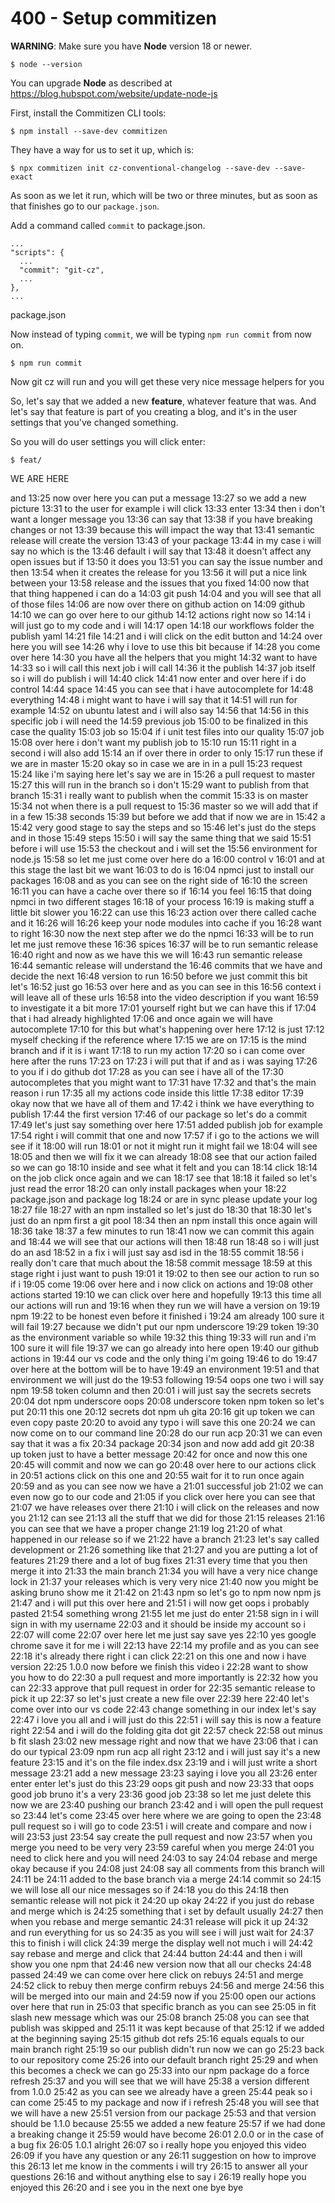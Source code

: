 # 400 - Setup commitizen

**WARNING**: Make sure you have **Node** version 18 or newer.

```
$ node --version
```

You can upgrade **Node** as described at https://blog.hubspot.com/website/update-node-js

First, install the Commitizen CLI tools:

```
$ npm install --save-dev commitizen
```

They have a way for us to set it up, which is:

```
$ npx commitizen init cz-conventional-changelog --save-dev --save-exact
```

As soon as we let it run, which will be two or three minutes, but as soon as that finishes go to our ```package.json```.

Add a command called ```commit``` to package.json.

```
...
"scripts": {
  ...
  "commit": "git-cz",
  ...
},
...  
```
package.json

Now instead of typing ```commit```, we will be typing ```npm run commit``` from now on.

```
$ npm run commit
```

Now git cz will run and you will get these very nice message helpers for you

So, let's say that we added a new **feature**, whatever feature that was. And let's say that feature is part of you creating a blog, and it's in the user settings that you've changed something. 

So you will do user settings you will click enter:

```
$ feat/
```


WE ARE HERE 


and
13:25
now over here you can put a message
13:27
so we add a new picture
13:31
to the user for example i will click
13:33
enter
13:34
then i don't want a longer message you
13:36
can say that
13:38
if you have breaking changes or not
13:39
because this will impact the way that
13:41
semantic release will create the version
13:43
of your package
13:44
in my case i will say no which is the
13:46
default i will say that
13:48
it doesn't affect any open issues but if
13:50
it does you
13:51
you can say the issue number and then
13:54
when it creates the release for you
13:56
it will put a nice link between your
13:58
release and the issues that you fixed
14:00
now that that thing happened i can do a
14:03
git push
14:04
and you will see that all of those files
14:06
are now over there on github action on
14:09
github
14:10
we can go over here to our github
14:12
actions right now so
14:14
i will just go to my code and i will
14:17
open
14:18
our workflows folder the publish yaml
14:21
file
14:21
and i will click on the edit button and
14:24
over here you will see
14:26
why i love to use this bit because if
14:28
you come over here
14:30
you have all the helpers that you might
14:32
want to have
14:33
so i will call this next job i will call
14:36
it the publish
14:37
job itself so i will do publish i will
14:40
click
14:41
now enter and over here if i do control
14:44
space
14:45
you can see that i have autocomplete for
14:48
everything
14:48
i might want to have i will say that it
14:51
will run for example
14:52
on ubuntu latest and i will also say
14:56
that
14:56
in this specific job i will need the
14:59
previous job
15:00
to be finalized in this case the quality
15:03
job so
15:04
if i unit test files into our quality
15:07
job
15:08
over here i don't want my publish job to
15:10
run
15:11
right in a second i will also add
15:14
an if over there in order to only
15:17
run these if we are in master
15:20
okay so in case we are in in a pull
15:23
request
15:24
like i'm saying here let's say we are in
15:26
a pull request to master
15:27
this will run in the branch so i don't
15:29
want to publish from that branch
15:31
i really want to publish when the commit
15:33
is on master
15:34
not when there is a pull request to
15:36
master so we will add that if in a few
15:38
seconds
15:39
but before we add that if now we are in
15:42
a
15:42
very good stage to say the steps and so
15:46
let's just do the steps and in those
15:49
steps
15:50
i will say the same thing that we said
15:51
before i will use
15:53
the checkout and i will set the
15:56
environment for node.js
15:58
so let me just come over here do a
16:00
control v
16:01
and at this stage the last bit we want
16:03
to do is
16:04
npmci just to install our packages
16:08
and as you can see on the right side of
16:10
the screen
16:11
you can have a cache over there so if
16:14
you feel
16:15
that doing npmci in two different stages
16:18
of your process
16:19
is making stuff a little bit slower you
16:22
can use this
16:23
action over there called cache and it
16:26
will
16:26
keep your node modules into cache if you
16:28
want to right
16:30
now the next step after we do the npmci
16:33
will be to run let me just remove these
16:36
spices
16:37
will be to run semantic release
16:40
right and now as we have this we will
16:43
run semantic release
16:44
semantic release will understand the
16:46
commits that we have and decide the next
16:48
version to run
16:50
before we just commit this bit let's
16:52
just go
16:53
over here and as you can see in this
16:56
context i will leave all of these urls
16:58
into the video description if you want
16:59
to investigate it a bit more
17:01
yourself right but we can have this if
17:04
that i had already highlighted
17:06
and once again we will have autocomplete
17:10
for this but what's happening over here
17:12
is just
17:12
myself checking if the reference where
17:15
we are on
17:15
is the mind branch and if it is i want
17:18
to run my action
17:20
so i can come over here after the runs
17:23
on
17:23
i will put that if and as i was saying
17:26
to you if i do github dot
17:28
as you can see i have all of the
17:30
autocompletes that you might want to
17:31
have
17:32
and that's the main reason i run
17:35
all my actions code inside this little
17:38
editor
17:39
okay now that we have all of them and
17:42
i think we have everything to publish
17:44
the first version
17:46
of our package so let's do a commit
17:49
let's just say something over here
17:51
added publish job for example
17:54
right i will commit that one and now
17:57
if i go to the actions we will see if it
18:00
will run
18:01
or not it might run it might fail we
18:04
will see
18:05
and then we will fix it we can already
18:08
see that our action failed so we can go
18:10
inside and see what it felt and you can
18:14
click
18:14
on the job click once again and we can
18:17
see that
18:18
it failed so let's just read the error
18:20
can only install packages when your
18:22
package.json and package log
18:24
or are in sync please update your log
18:27
file
18:27
with an npm installed so let's just do
18:30
that
18:30
let's just do an npm first a git pool
18:34
then an npm install this once again will
18:36
take
18:37
a few minutes to run
18:41
now we can commit this again and
18:44
we will see that our actions will then
18:48
run
18:48
so i will just do an asd
18:52
in a fix i will just say asd isd in the
18:55
commit
18:56
i really don't care that much about the
18:58
commit message
18:59
at this stage right i just want to push
19:01
it
19:02
to then see our action to run so if i
19:05
come
19:06
over here and i now click on actions and
19:08
other actions started
19:10
we can click over here and hopefully
19:13
this time all our actions will run and
19:16
when they run we will have a version on
19:19
npm
19:22
to be honest even before it finished i
19:24
am already 100 sure it will fail
19:27
because we didn't put our npm underscore
19:29
token
19:30
as the environment variable so while
19:32
this thing
19:33
will run and i'm 100 sure it will file
19:37
we can go already into here open
19:40
our github actions in
19:44
our vs code and the only thing i'm going
19:46
to do
19:47
over here at the bottom will be to have
19:49
an environment
19:51
and that environment we will just do the
19:53
following
19:54
oops one two i will say npm
19:58
token column and then
20:01
i will just say the secrets secrets
20:04
dot npm underscore oops
20:08
underscore token npm token so let's put
20:11
this one
20:12
secrets dot npm uh gita
20:16
git up token we can even copy paste
20:20
to avoid any typo i will save this one
20:24
we can now come on to our command line
20:28
do our run acp
20:31
we can even say that it was a fix
20:34
package
20:34
json and now add add git
20:38
up token just to have a better message
20:42
for once and now this one
20:45
will commit and now we can go
20:48
over here to our actions click in
20:51
actions click on this one and
20:55
wait for it to run once again
20:59
and as you can see now we have a
21:01
successful job
21:02
we can even now go to our code and
21:05
if you click over here you can see that
21:07
we have releases over there
21:10
i will click on the releases and now you
21:12
can see
21:13
all the stuff that we did for those
21:15
releases
21:16
you can see that we have a proper change
21:19
log
21:20
of what happened in our release so if we
21:22
have a branch
21:23
let's say called development or
21:26
something like that
21:27
and you are putting a lot of features
21:29
there and a lot of bug fixes
21:31
every time that you then merge it into
21:33
the main branch
21:34
you will have a very nice change lock in
21:37
your releases which is very very nice
21:40
now you might be asking bruno show me it
21:42
on
21:43
npm so let's go to npm now npm js
21:47
and i will put this over here and
21:51
i will now get oops i probably pasted
21:54
something wrong
21:55
let me just do enter
21:58
sign in i will sign in with my username
22:03
and it should be inside my account so i
22:07
will come
22:07
over here let me just say save yes
22:10
yes google chrome save it for me i will
22:13
have
22:14
my profile and as you can see
22:18
it's already there right i can click
22:21
on this one and now i have version
22:25
1.0.0 now before we finish this video i
22:28
want to show you how to do
22:30
a pull request and more importantly is
22:32
how you can
22:33
approve that pull request in order for
22:35
semantic release to pick it up
22:37
so let's just create a new file over
22:39
here
22:40
let's come over into our vs code
22:43
change something in our index let's say
22:47
i love you all and i will just do this
22:51
i will say this is now a feature right
22:54
and i will do the folding gita dot git
22:57
check
22:58
out minus b fit slash
23:02
new message right and now that we have
23:06
that i can do our typical
23:09
npm run acp all right
23:12
and i will just say it's a new feature
23:15
and it's on the file index.dsx
23:19
and i will just write a short message
23:21
add a new message
23:23
saying i love you all
23:26
enter enter enter let's just do this
23:29
oops git push and now
23:33
that oops good job bruno it's a very
23:36
good job
23:38
so let me just delete this now we are
23:40
pushing our branch
23:42
and i will open the pull request so
23:44
let's come
23:45
over here where we are going to open the
23:48
pull request so i will go to code
23:51
i will create and compare and now i will
23:53
just
23:54
say create the pull request and now
23:57
when you merge you need to be very very
23:59
careful when you merge
24:01
you need to click here and you will need
24:03
to say
24:04
rebase and merge okay because if you
24:08
just
24:08
say all comments from this branch will
24:11
be
24:11
added to the base branch via a merge
24:14
commit so
24:15
we will lose all our nice messages so if
24:18
you do this
24:18
then semantic release will not pick it
24:20
up okay
24:22
if you just do rebase and merge which is
24:25
something that i set by default usually
24:27
then when you rebase and merge semantic
24:31
release will pick it up
24:32
and run everything for us so
24:35
as you will see i will just wait for
24:37
this to finish i will click
24:39
merge the display well not much i will
24:42
say rebase and merge and click that
24:44
button
24:44
and then i will show you one npm that
24:46
new version now that all our checks
24:48
passed
24:49
we can come over here click on rebuys
24:51
and merge
24:52
click to rebuy then merge confirm rebuys
24:56
and merge
24:56
this will be merged into our main and
24:59
now if you
25:00
open our actions over here that run in
25:03
that specific branch as you can see
25:05
in fit slash new message which was our
25:08
branch
25:08
you can see that publish was skipped and
25:11
it was kept because of that
25:12
if we added at the beginning saying
25:15
github dot refs
25:16
equals equals to our main branch right
25:19
so our publish didn't run now we can go
25:23
back to our repository come
25:26
into our default branch right
25:29
and when this becomes a check we can go
25:33
into our npm package do a force refresh
25:37
and you will see that we will have
25:38
a version different from 1.0.0
25:42
as you can see we already have a green
25:44
peak so i can come
25:45
to my package and now if i refresh
25:48
you will see that we will have a new
25:51
version from our package
25:53
and that version should be 1.1.0 because
25:55
we added a new feature
25:57
if we had done a breaking change it
25:59
would have become
26:01
2.0.0 or in the case of a bug fix
26:05
1.0.1 alright
26:07
so i really hope you enjoyed this video
26:09
if you have any question or any
26:11
suggestion on how to improve this
26:13
let me know in the comments i will try
26:15
to answer all your questions
26:16
and without anything else to say i
26:19
really hope you enjoyed this
26:20
and i see you in the next one bye bye

